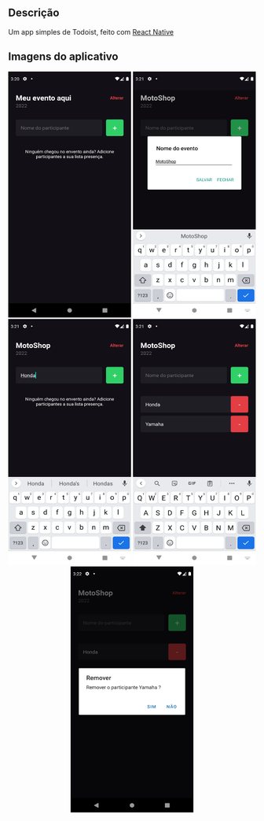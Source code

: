 ## Descrição
Um app simples de Todoist, feito com [React Native](https://reactnative.dev/)

## Imagens do aplicativo
<p align="center">
    <img width="250" height="500" src="assets/1.png" />
     <img width="250" height="500" src="assets/2.png" />
      <img width="250" height="500" src="assets/3.png" />
      <img width="250" height="500" src="assets/4.png" />
      <img width="250" height="500" src="assets/5.png" />
</p>
